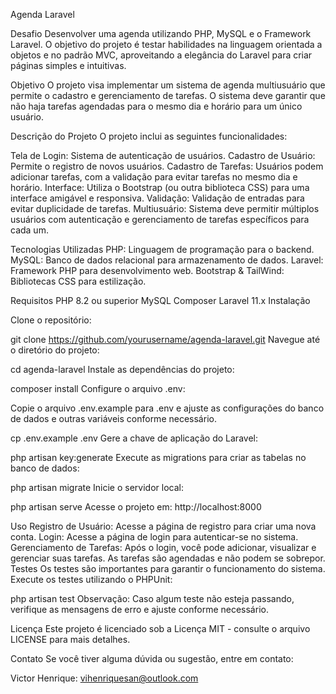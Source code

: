 Agenda Laravel

Desafio
Desenvolver uma agenda utilizando PHP, MySQL e o Framework Laravel. O objetivo do projeto é testar habilidades na linguagem orientada a objetos e no padrão MVC, aproveitando a elegância do Laravel para criar páginas simples e intuitivas.

Objetivo
O projeto visa implementar um sistema de agenda multiusuário que permite o cadastro e gerenciamento de tarefas. O sistema deve garantir que não haja tarefas agendadas para o mesmo dia e horário para um único usuário.

Descrição do Projeto
O projeto inclui as seguintes funcionalidades:

Tela de Login: Sistema de autenticação de usuários.
Cadastro de Usuário: Permite o registro de novos usuários.
Cadastro de Tarefas: Usuários podem adicionar tarefas, com a validação para evitar tarefas no mesmo dia e horário.
Interface: Utiliza o Bootstrap (ou outra biblioteca CSS) para uma interface amigável e responsiva.
Validação: Validação de entradas para evitar duplicidade de tarefas.
Multiusuário: Sistema deve permitir múltiplos usuários com autenticação e gerenciamento de tarefas específicos para cada um.

Tecnologias Utilizadas
PHP: Linguagem de programação para o backend.
MySQL: Banco de dados relacional para armazenamento de dados.
Laravel: Framework PHP para desenvolvimento web.
Bootstrap & TailWind: Bibliotecas CSS para estilização.

Requisitos
PHP 8.2 ou superior
MySQL
Composer
Laravel 11.x
Instalação

Clone o repositório:


git clone https://github.com/yourusername/agenda-laravel.git
Navegue até o diretório do projeto:


cd agenda-laravel
Instale as dependências do projeto:


composer install
Configure o arquivo .env:

Copie o arquivo .env.example para .env e ajuste as configurações do banco de dados e outras variáveis conforme necessário.


cp .env.example .env
Gere a chave de aplicação do Laravel:


php artisan key:generate
Execute as migrations para criar as tabelas no banco de dados:


php artisan migrate
Inicie o servidor local:


php artisan serve
Acesse o projeto em: http://localhost:8000

Uso
Registro de Usuário: Acesse a página de registro para criar uma nova conta.
Login: Acesse a página de login para autenticar-se no sistema.
Gerenciamento de Tarefas: Após o login, você pode adicionar, visualizar e gerenciar suas tarefas. As tarefas são agendadas e não podem se sobrepor.
Testes
Os testes são importantes para garantir o funcionamento do sistema. Execute os testes utilizando o PHPUnit:


php artisan test
Observação: Caso algum teste não esteja passando, verifique as mensagens de erro e ajuste conforme necessário.


Licença
Este projeto é licenciado sob a Licença MIT - consulte o arquivo LICENSE para mais detalhes.

Contato
Se você tiver alguma dúvida ou sugestão, entre em contato:

Victor Henrique: vihenriquesan@outlook.com
